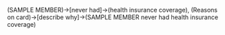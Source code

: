 (SAMPLE MEMBER)->[never had]->(health insurance coverage), (Reasons on card)->[describe why]->(SAMPLE MEMBER never had health insurance coverage)